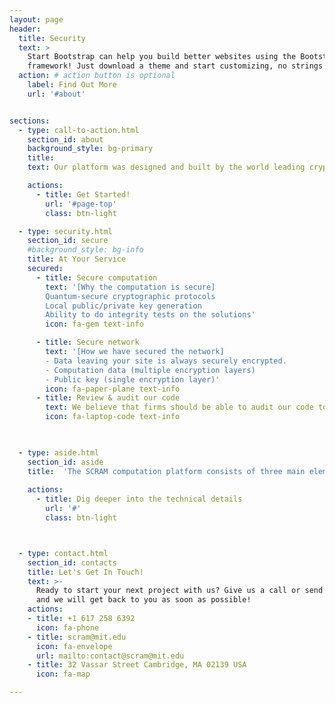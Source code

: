 ```yaml
---
layout: page
header:
  title: Security
  text: >
    Start Bootstrap can help you build better websites using the Bootstrap
    framework! Just download a theme and start customizing, no strings attached!
  action: # action button is optional
    label: Find Out More
    url: '#about'


sections:
  - type: call-to-action.html
    section_id: about
    background_style: bg-primary
    title: 
    text: Our platform was designed and built by the world leading cryptographers and security specialists because we believe that often the most valuable data is too sensitive to disclose.  

    actions:
      - title: Get Started!
        url: '#page-top'
        class: btn-light

  - type: security.html
    section_id: secure
    #background_style: bg-info
    title: At Your Service
    secured:
      - title: Secure computation
        text: '[Why the computation is secure]
		Quantum-secure cryptographic protocols
		Local public/private key generation
		Ability to do integrity tests on the solutions'
        icon: fa-gem text-info

      - title: Secure network 
        text: '[How we have secured the network]
		- Data leaving your site is always securely encrypted.
		- Computation data (multiple encryption layers)
		- Public key (single encryption layer)'
        icon: fa-paper-plane text-info
      - title: Review & audit our code 
        text: We believe that firms should be able to audit our code to ensure that their data is handled correctly and safely. Computation participants get access to our code to review for themselves. 
        icon: fa-laptop-code text-info
     


  - type: aside.html
    section_id: aside
    title:	'The SCRAM computation platform consists of three main elements: a central server, software clients, and a communication network to pass encrypted data between the clients and the server. The central server manages the data collection from the clients and hosts the core cryptographic software that performs only pre-defined and approved computations on the encrypted data. It is also responsible for piecing together and redistributing the joint public key that is used by the clients to encrypt any data for the computation.The individual software clients create public/private key pairs on the local machine and enable the input of data, its encryption, and the communication back and forth with the server. The individual clients also play a vital role in decrypting the encrypted result of the computation run by the server. If firms wish to have an additional security guarantee, they can compile the joint public key for the computation individually by using the public keys of every other participant as well as their own. This ensures that the joint public key was generated correctly, that is, the data encrypted with this key can only be decrypted if the firm's own private key (which it controls) is used in the distributed decryption process.The computation requires a network to pass information back and forth to perform the operations on the encrypted data. The only data ever transmitted over the network is either strongly encrypted or is the public key of the clients, which can only be used to encrypt data, not decrypt it. The network uses TLS (Transport Layer Security) for a second layer of encryption to protect the encrypted data in transit.'
	
    actions:
      - title: Dig deeper into the technical details
        url: '#'
        class: btn-light



  - type: contact.html
    section_id: contacts
    title: Let's Get In Touch!
    text: >-
      Ready to start your next project with us? Give us a call or send us an email
      and we will get back to you as soon as possible!
    actions:
    - title: +1 617 258 6392
      icon: fa-phone
    - title: scram@mit.edu
      icon: fa-envelope
      url: mailto:contact@scram@mit.edu
    - title: 32 Vassar Street Cambridge, MA 02139 USA
      icon: fa-map

---
```

